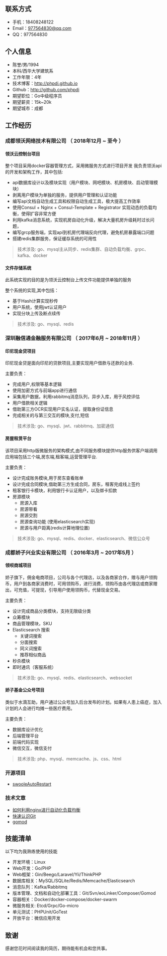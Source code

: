 


## 联系方式

- 手机：18408248122 
- Email：977564830@qq.com
- QQ：977564830



## 个人信息

- 陈誉/男/1994 
- 本科/西华大学建筑系 
- 工作年限：4年
- 技术博客：http://phpdi.github.io
- Github：http://github.com/phpdi 
- 期望职位：Go中级程序员
- 期望薪资：15k~20k
- 期望城市：成都




## 工作经历

### 成都领沃网络技术有限公司 （ 2018年12月 ~ 至今 ）

#### 领沃云控制台项目 
整个项目采用docker容器管理方式，采用微服务方式进行项目开发
我负责领沃api的开发和架构工作，其中包括:
* api数据库设计以及模块实现（用户模块、网吧模块、机房模块、启动管理模块）
* 剥离用户模块为单独的服务，提供用户管理和认证功能
* 编写api文档自动生成工具和权限自动生成工具，极大提高工作效率
* 使用Consul + Nginx + Consul-Template + Registrator 实现动态的负载均衡，使得扩容非常方便
* 利用kafka消息系统，实现机房自动化升级，解决大量机房升级耗时过长问题，
* 编写grcp服务端，实现api到机房代理端反向代理，避免机房暴露端口问题
* 搭建redis集群服务，保证缓存系统的可用性

> 技术涉及: go、mysql主从同步、redis集群、自动负载均衡、grpc、kafka、docker

#### 文件存储系统
此系统实现的目的是为领沃云控制台上传文件功能提供单独的服务

整个系统的实现,其中包括：
* 基于Hash计算实现秒传
* 用户系统，使用jwt认证用户
* 实现分块上传及断点续传 

> 技术涉及: go、mysql、redis

 
### 深圳融信通金融服务有限公司 （ 2017年6月 ~ 2018年11月 ）

#### 印尼现金贷项目 
印尼现金贷是面向印尼的贷款项目,主要实现用户借款与还款的业务.

主要负责：
* 完成用户,权限等基本逻辑
* 使用加密方式与前端app进行通信
* 采集用户数据，利用rabbitmq消息队列，异步入库，用于风控评估
* 用户借款相关逻辑
* 借助第三方OCR实现用户实名认证，提取身份证信息
* 完成相关的与第三交互的模块,支付,短信

> 技术涉及: go、mysql、jwt、rabbitmq、加密通信


#### 房屋租赁平台 
该项目采用http版微服务的架构模式,由不同服务模块提供http服务供客户端调用  
应用端包括三个端,房东端,租客端,运营管理平台.

主要负责：
* 设计完成账务模块,用于房东查看账单
* 设计完成合同模块,借助第三方生成合同，房东，租客完成线上签约
* 租客银行卡模块，利用银行卡认证用户，以及绑卡扣款
* 房源模块
    * 房源入库
    * 房源带看
    * 房源交割
    * 房源查询功能 (使用elasticsearch实现)
    * 房源与用户距离(redis计算地理位置)

> 技术涉及: go、mysql、redis、docker、elasticsearch、微信公众号
### 成都娇子兴业实业有限公司 （ 2016年3月 ~ 2017年5月 ）

#### 领呗商城项目
娇子旗下，佣金电商项目，公司与各个代理店，以及各商家合作，赠与用户领购币，用户到各商家消费时，可用领购币，进行消费，领购币由各代理店或商家赠出，可充值，可提现，引导用户使用领购币，代替现金交易。

主要负责：
* 设计完成商品分类模块，支持无限级分类
* 众筹模块
* 商品管理模块，SKU
* Elasticsearch 搜索
    * 关键词搜索
    * 分面搜索
    * 同义词搜索
    * 推荐相似商品
* 秒杀模块
* 即时通讯（客服系统）

> 技术涉及: go、mysql、redis、elasticsearch、websocket
#### 娇子基金公众号项目
类似于水滴互助，用户通过公众号加入后台发布的计划。如果有人患上癌症，加入计划的人会进行均摊一些医疗费用。

主要负责：
* 数据库设计优化
* 后端管理平台
* 前端代码实现
* 微信交互，微信支付

> 技术涉及: php、mysql、memcache、js、css、html


### 开源项目
 - [swooleAutoRestart](https://github.com/phpdi/swoole-auto-restart)

### 技术文章

- [如何利用nginx进行自动化负载均衡](https://phpdi.github.io/2020/04/01/nginx/%E5%A6%82%E4%BD%95%E5%88%A9%E7%94%A8nginx%E8%BF%9B%E8%A1%8C%E8%87%AA%E5%8A%A8%E5%8C%96%E8%B4%9F%E8%BD%BD%E5%9D%87%E8%A1%A1/)
- [快速认识Git](https://phpdi.github.io/2020/04/01/git/%E5%BF%AB%E9%80%9F%E8%AE%A4%E8%AF%86Git/) 
- [gomod](https://phpdi.github.io/2020/04/01/go/gomod/) 



## 技能清单
以下均为我熟练使用的技能

- 开发环境：Linux
- Web开发：Go/PHP
- Web框架：Gin/Beego/Laravel/Yii/ThinkPHP
- 数据库相关：MySQL/SQLite/Redis/Memcache/Elasticsearch
- 消息队列：Kafka/Rabbitmq
- 版本管理、文档和自动化部署工具：Git/Svn/eoLinker/Composer/Gomod
- 容器相关：Docker/docker-compose/docker-swarm
- 微服务相关: Etcd/Grpc/Go-micro
- 单元测试：PHPUnit/GoTest
- 开放平台：微信应用开发


## 致谢
感谢您花时间阅读我的简历，期待能有机会和您共事。
